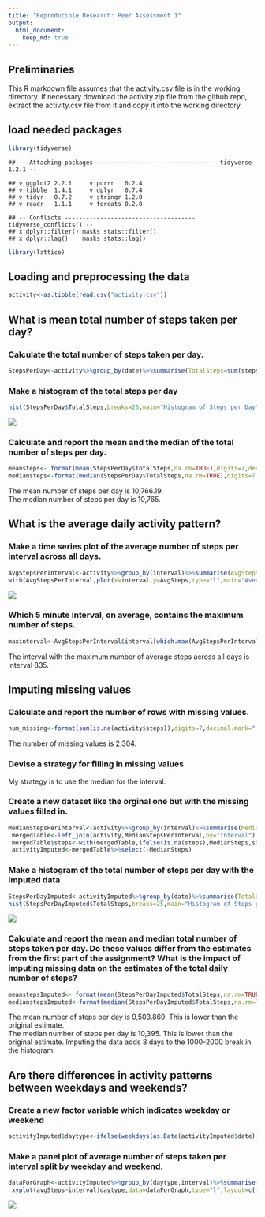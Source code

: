 ```yaml
---
title: "Reproducible Research: Peer Assessment 1"
output: 
  html_document:
    keep_md: true
---
```

## Preliminaries
This R markdown file assumes that the activity.csv file is in the working directory. If necessary download the activity.zip file from the github repo, extract the activity.csv file from it and copy it into the working directory.

## load needed packages

```r
library(tidyverse)
```

```
## -- Attaching packages ---------------------------------- tidyverse 1.2.1 --
```

```
## v ggplot2 2.2.1     v purrr   0.2.4
## v tibble  1.4.1     v dplyr   0.7.4
## v tidyr   0.7.2     v stringr 1.2.0
## v readr   1.1.1     v forcats 0.2.0
```

```
## -- Conflicts ------------------------------------- tidyverse_conflicts() --
## x dplyr::filter() masks stats::filter()
## x dplyr::lag()    masks stats::lag()
```

```r
library(lattice)
```

## Loading and preprocessing the data

```r
activity<-as.tibble(read.csv("activity.csv"))
```


## What is mean total number of steps taken per day?
### Calculate the total number of steps taken per day.

```r
StepsPerDay<-activity%>%group_by(date)%>%summarise(TotalSteps=sum(steps))
```

### Make a histogram of the total steps per day

```r
hist(StepsPerDay$TotalSteps,breaks=25,main="Histogram of Steps per Day",xlab="Total steps per day")
```

![](PA1_template_files/figure-html/unnamed-chunk-4-1.png)<!-- -->

### Calculate and report the mean and the median of the total number of steps per day.

```r
meansteps<- format(mean(StepsPerDay$TotalSteps,na.rm=TRUE),digits=7,decimal.mark=".", big.mark = ",", small.interval = 3)
mediansteps<-format(median(StepsPerDay$TotalSteps,na.rm=TRUE),digits=7,decimal.mark=".", big.mark = ",", small.interval = 3)
```
The mean number of steps per day is 10,766.19.  
The median number of steps per day is 10,765.

## What is the average daily activity pattern?
### Make a time series plot of the average number of steps per interval across all days.

```r
AvgStepsPerInterval<-activity%>%group_by(interval)%>%summarise(AvgSteps=mean(steps,na.rm=TRUE))
with(AvgStepsPerInterval,plot(x=interval,y=AvgSteps,type="l",main="Average Steps per Interval",xlab="Interval",ylab="Average Steps"))
```

![](PA1_template_files/figure-html/unnamed-chunk-6-1.png)<!-- -->

### Which 5 minute interval, on average, contains the maximum number of steps.

```r
maxinterval<-AvgStepsPerInterval$interval[which.max(AvgStepsPerInterval$AvgSteps)]
```
The interval with the maximum number of average steps across all days is interval 835.  

## Imputing missing values
### Calculate and report the number of rows with missing values.

```r
num_missing<-format(sum(is.na(activity$steps)),digits=7,decimal.mark=".", big.mark = ",", small.interval = 3)
```
The number of missing values is 2,304.  

### Devise a strategy for filling in missing values
My strategy is to use the median for the interval.

### Create a new dataset like the orginal one but with the missing values filled in.

```r
MedianStepsPerInterval<-activity%>%group_by(interval)%>%summarise(MedianSteps=median(steps,na.rm=TRUE))
 mergedTable<-left_join(activity,MedianStepsPerInterval,by="interval")
 mergedTable$steps<-with(mergedTable,ifelse(is.na(steps),MedianSteps,steps))
 activityImputed<-mergedTable%>%select(-MedianSteps)
```
### Make a histogram of the total number of steps per day with the imputed data

```r
StepsPerDayImputed<-activityImputed%>%group_by(date)%>%summarise(TotalSteps=sum(steps))
hist(StepsPerDayImputed$TotalSteps,breaks=25,main="Histogram of Steps per Day-Imputed Data",xlab="Total steps per day")
```

![](PA1_template_files/figure-html/unnamed-chunk-10-1.png)<!-- -->

### Calculate and report the mean and median total number of steps taken per day. Do these values differ from the estimates from the first part of the assignment? What is the impact of imputing missing data on the estimates of the total daily number of steps?

```r
meanstepsImputed<- format(mean(StepsPerDayImputed$TotalSteps,na.rm=TRUE),digits=7,decimal.mark=".", big.mark = ",", small.interval = 3)
medianstepsImputed<-format(median(StepsPerDayImputed$TotalSteps,na.rm=TRUE),digits=7,decimal.mark=".", big.mark = ",", small.interval = 3)
```
The mean number of steps per day is 9,503.869. This is lower than the original estimate.  
The median number of steps per day is 10,395. This is lower than the original estimate. 
Imputing the data adds 8 days to the 1000-2000 break in the histogram.



## Are there differences in activity patterns between weekdays and weekends?
### Create a new factor variable which indicates weekday or weekend

```r
activityImputed$daytype<-ifelse(weekdays(as.Date(activityImputed$date))%in%c("Saturday","Sunday"),"Weekend","Weekday")
```

### Make a panel plot of average number of steps taken per interval split by weekday and weekend.

```r
dataForGraph<-activityImputed%>%group_by(daytype,interval)%>%summarise(avgSteps=mean(steps,na.rm=TRUE))
 xyplot(avgSteps~interval|daytype,data=dataForGraph,type="l",layout=c(1,2),main="Average Number of Steps per Interval by Day Type",ylab="Average Steps",xlab="Interval")
```

![](PA1_template_files/figure-html/unnamed-chunk-13-1.png)<!-- -->
